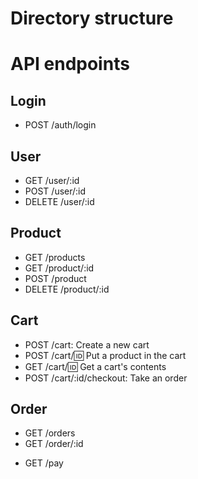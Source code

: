 # Directory structure
# API endpoints
## Login
* POST /auth/login
## User
* GET /user/:id
* POST /user/:id
* DELETE /user/:id
## Product
* GET /products
* GET /product/:id
* POST /product
* DELETE /product/:id
## Cart
* POST /cart: Create a new cart
* POST /cart/:id: Put a product in the cart
* GET /cart/:id: Get a cart's contents
* POST /cart/:id/checkout: Take an order
## Order
* GET /orders
* GET /order/:id

[comment]: <> (* POST /order)
[comment]: <> (* DELETE /order/:id)

[comment]: <> (* PUT /confirm)
* GET /pay

[comment]: <> (## Payment method)

[comment]: <> (* GET /paymentmethods)